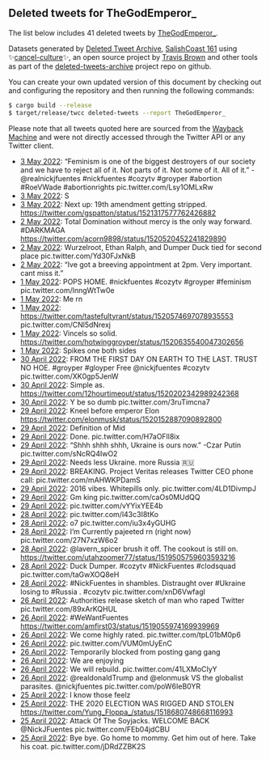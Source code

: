 ## Deleted tweets for TheGodEmperor_

The list below includes 41 deleted tweets by
[TheGodEmperor_](https://twitter.com/TheGodEmperor_).



Datasets generated by [Deleted Tweet Archive](https://twitter.com/deletedtweet161), 
[SalishCoast 161](https://twitter.com/SalishCoastA) using 
✨[cancel-culture](https://github.com/travisbrown/cancel-culture)✨, an open source project by 
[Travis Brown](https://twitter.com/travisbrown) and other tools as part of the 
[deleted-tweets-archive](https://github.com/salcoast/deleted-tweets-archive/) project repo on github.

You can create your own updated version of this document by checking out and configuring the
repository and then running the following commands:

```bash
$ cargo build --release
$ target/release/twcc deleted-tweets --report TheGodEmperor_
```

Please note that all tweets quoted here are sourced from the
[Wayback Machine](https://web.archive.org) and were not directly accessed through the Twitter API or
any Twitter client.

* [ 3 May 2022](https://web.archive.org/web/20220503030038/https://twitter.com/TheGodEmperor_/status/1521323620198273024): “Feminism is one of the biggest destroyers of our society and we have to reject all of it. Not parts of it. Not some of it. All of it.” - @realnickjfuentes  #nickfuentes   #cozytv   #groyper   #abortion   #RoeVWade   #abortionrights  pic.twitter.com/Lsy1OMLxRw <!--1521323620198273024-->
* [ 3 May 2022](https://web.archive.org/web/20220503024715/https://twitter.com/TheGodEmperor_/status/1521320251962454017): S <!--1521320251962454017-->
* [ 3 May 2022](https://web.archive.org/web/20220503024557/https://twitter.com/TheGodEmperor_/status/1521320050832994305): Next up: 19th amendment getting stripped. https://twitter.com/gspatton/status/1521317577762426882 <!--1521320050832994305-->
* [ 2 May 2022](https://web.archive.org/web/20220502153436/https://twitter.com/TheGodEmperor_/status/1521151058008895489): Total Domination without mercy is the only way forward.  #DARKMAGA  https://twitter.com/acorn9898/status/1520520452241829890 <!--1521151058008895489-->
* [ 2 May 2022](https://web.archive.org/web/20220502121324/https://twitter.com/TheGodEmperor_/status/1521100408663379968): Wurzelroot, Ethan Ralph, and  Dumper Duck tied for second place pic.twitter.com/Yd30FJxNkB <!--1521100408663379968-->
* [ 2 May 2022](https://web.archive.org/web/20220502120954/https://twitter.com/TheGodEmperor_/status/1521098444449878017): “Ive got a breeving appointment at 2pm. Very important. cant miss it.” <!--1521098444449878017-->
* [ 1 May 2022](https://web.archive.org/web/20220501210746/https://twitter.com/TheGodEmperor_/status/1520872467937431552): POPS HOME.  #nickfuentes   #cozytv   #groyper   #feminism  pic.twitter.com/lnngWtTw0e <!--1520872467937431552-->
* [ 1 May 2022](https://web.archive.org/web/20220501180638/https://twitter.com/TheGodEmperor_/status/1520826957767733248): Me rn <!--1520826957767733248-->
* [ 1 May 2022](https://web.archive.org/web/20220501162544/https://twitter.com/TheGodEmperor_/status/1520801489517629440): https://twitter.com/tastefultyrant/status/1520574697078935553  pic.twitter.com/CNl5dNrexj <!--1520801489517629440-->
* [ 1 May 2022](https://web.archive.org/web/20220501161842/https://twitter.com/TheGodEmperor_/status/1520799812492296192): Vincels so solid. https://twitter.com/hotwinggroyper/status/1520635540047302656 <!--1520799812492296192-->
* [ 1 May 2022](https://web.archive.org/web/20220501035150/https://twitter.com/TheGodEmperor_/status/1520611606723317760): Spikes one both sides <!--1520611606723317760-->
* [30 April 2022](https://web.archive.org/web/20220430235058/https://twitter.com/TheGodEmperor_/status/1520551080718860288): FROM THE FIRST DAY ON EARTH TO THE LAST. TRUST NO HOE.  #groyper   #gloyper  Free  @nickjfuentes   #cozytv  pic.twitter.com/XK0gp5JenW <!--1520551080718860288-->
* [30 April 2022](https://web.archive.org/web/20220430114914/https://twitter.com/TheGodEmperor_/status/1520369378155327488): Simple as. https://twitter.com/12hourtimeout/status/1520202342989242368 <!--1520369378155327488-->
* [30 April 2022](https://web.archive.org/web/20220430024524/https://twitter.com/TheGodEmperor_/status/1520232120727220224): Y be so dumb pic.twitter.com/3ruTimcna7 <!--1520232120727220224-->
* [29 April 2022](https://web.archive.org/web/20220429231646/https://twitter.com/TheGodEmperor_/status/1520180116436914176): Kneel before emperor Elon https://twitter.com/elonmusk/status/1520152887090892800 <!--1520180116436914176-->
* [29 April 2022](https://web.archive.org/web/20220429141224/https://twitter.com/TheGodEmperor_/status/1520043049736237057): Definition of Mid <!--1520043049736237057-->
* [29 April 2022](https://web.archive.org/web/20220429104248/https://twitter.com/TheGodEmperor_/status/1519990393957322753): Done. pic.twitter.com/H7aOFll8ix <!--1519990393957322753-->
* [29 April 2022](https://web.archive.org/web/20220429103805/https://twitter.com/TheGodEmperor_/status/1519989198194757632): “Shhh shhh shhh, Ukraine is ours now.” -Czar Putin pic.twitter.com/sNcRQ4IwO2 <!--1519989198194757632-->
* [29 April 2022](https://web.archive.org/web/20220429102041/https://twitter.com/TheGodEmperor_/status/1519984885212925952): Needs less Ukraine. more Russia 🇷🇺 <!--1519984885212925952-->
* [29 April 2022](https://web.archive.org/web/20220429100809/https://twitter.com/TheGodEmperor_/status/1519981644836446209): BREAKING. Project Veritas releases Twitter CEO phone call: pic.twitter.com/mAHWKPDamS <!--1519981644836446209-->
* [29 April 2022](https://web.archive.org/web/20220429100537/https://twitter.com/TheGodEmperor_/status/1519981123551391744): 2016 vibes. Whitepills only. pic.twitter.com/4LD1DivmpJ <!--1519981123551391744-->
* [29 April 2022](https://web.archive.org/web/20220429100423/https://twitter.com/TheGodEmperor_/status/1519980823004409858): Gm king pic.twitter.com/caOs0MUdQQ <!--1519980823004409858-->
* [29 April 2022](https://web.archive.org/web/20220429064755/https://twitter.com/TheGodEmperor_/status/1519931363314397184): pic.twitter.com/vYYixYEE4b <!--1519931363314397184-->
* [28 April 2022](https://web.archive.org/web/20220428091416/https://twitter.com/TheGodEmperor_/status/1519605800200663041): pic.twitter.com/l43c3I8tKo <!--1519605800200663041-->
* [28 April 2022](https://web.archive.org/web/20220428033729/https://twitter.com/TheGodEmperor_/status/1519521005013676032): o7 pic.twitter.com/iu3x4yGUHG <!--1519521005013676032-->
* [28 April 2022](https://web.archive.org/web/20220428033537/https://twitter.com/TheGodEmperor_/status/1519520571058311168): I’m Currently pajeeted rn (right now) pic.twitter.com/27N7xzW6o2 <!--1519520571058311168-->
* [28 April 2022](https://web.archive.org/web/20220428031150/https://twitter.com/TheGodEmperor_/status/1519514431603896320): @lavern_spicer  brush it off. The cookout is still on. https://twitter.com/utahzoomer77/status/1519505759603593216 <!--1519514431603896320-->
* [28 April 2022](https://web.archive.org/web/20220428021232/https://twitter.com/TheGodEmperor_/status/1519499708015644672): Duck Dumper.  #cozytv   #NickFuentes   #clodsquad  pic.twitter.com/taGwXOQ8eH <!--1519499708015644672-->
* [28 April 2022](https://web.archive.org/web/20220428021009/https://twitter.com/TheGodEmperor_/status/1519498941313667072): #NickFuentes  in shambles. Distraught over  #Ukraine  losing to  #Russia .  #cozytv  pic.twitter.com/xnD6Vwfagl <!--1519498941313667072-->
* [26 April 2022](https://web.archive.org/web/20220426234237/https://twitter.com/TheGodEmperor_/status/1519099194962702336): Authorities release sketch of man who raped Twitter pic.twitter.com/89xArKQHUL <!--1519099194962702336-->
* [26 April 2022](https://web.archive.org/web/20220426222404/https://twitter.com/TheGodEmperor_/status/1519079790736601088): #WeWantFuentes  https://twitter.com/amfirst03/status/1519055974169939969 <!--1519079790736601088-->
* [26 April 2022](https://web.archive.org/web/20220426200354/https://twitter.com/TheGodEmperor_/status/1519043119253114881): We come highly rated. pic.twitter.com/tpL01bM0p6 <!--1519043119253114881-->
* [26 April 2022](https://web.archive.org/web/20220426185222/https://twitter.com/TheGodEmperor_/status/1519026440628367360): pic.twitter.com/VUM0mUyEnC <!--1519026440628367360-->
* [26 April 2022](https://web.archive.org/web/20220426174035/https://twitter.com/TheGodEmperor_/status/1519008319913938945): Temporarily blocked from posting gang gang <!--1519008319913938945-->
* [26 April 2022](https://web.archive.org/web/20220426045946/https://twitter.com/TheGodEmperor_/status/1518816885390798848): We are enjoying <!--1518816885390798848-->
* [26 April 2022](https://web.archive.org/web/20220426045713/https://twitter.com/TheGodEmperor_/status/1518816252080230401): We will rebuild. pic.twitter.com/41LXMoCIyY <!--1518816252080230401-->
* [26 April 2022](https://web.archive.org/web/20220426043940/https://twitter.com/TheGodEmperor_/status/1518811976125714433): @realdonaldTrump  and  @elonmusk  VS the globalist parasites.  @nickjfuentes  pic.twitter.com/poW6IeB0YR <!--1518811976125714433-->
* [25 April 2022](https://web.archive.org/web/20220425203552/https://twitter.com/TheGodEmperor_/status/1518690157305552896): I know those feelz <!--1518690157305552896-->
* [25 April 2022](https://web.archive.org/web/20220427200944/https://twitter.com/TheGodEmperor_/status/1518683548638535680): THE 2020 ELECTION WAS RIGGED AND STOLEN https://twitter.com/Yung_Floppa_/status/1518680748668116993 <!--1518683548638535680-->
* [25 April 2022](https://web.archive.org/web/20220425201030/https://twitter.com/TheGodEmperor_/status/1518682950782439424): Attack Of The Soyjacks. WELCOME BACK  @NickJFuentes  pic.twitter.com/FEb04jdCBU <!--1518682950782439424-->
* [25 April 2022](https://web.archive.org/web/20220425200235/https://twitter.com/TheGodEmperor_/status/1518681647897448448): Bye bye. Go home to mommy. Get him out of here. Take his coat. pic.twitter.com/jDRdZZBK2S <!--1518681647897448448-->
